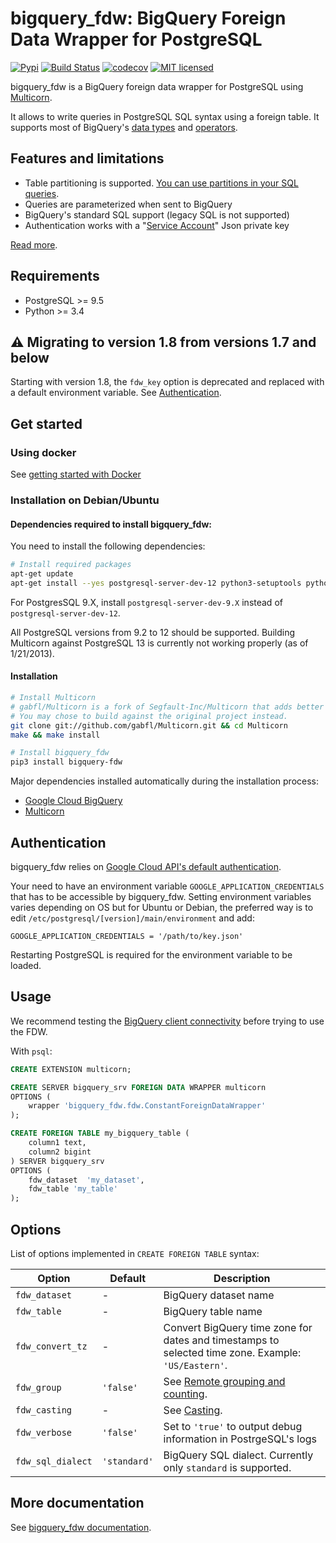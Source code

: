 # bigquery_fdw: BigQuery Foreign Data Wrapper for PostgreSQL

[![Pypi](https://img.shields.io/pypi/v/bigquery-fdw.svg)](https://pypi.org/project/bigquery-fdw/)
[![Build Status](https://github.com/gabfl/bigquery_fdw/actions/workflows/ci.yml/badge.svg?branch=main)](https://github.com/gabfl/bigquery_fdw/actions)
[![codecov](https://codecov.io/gh/gabfl/bigquery_fdw/branch/main/graph/badge.svg)](https://codecov.io/gh/gabfl/bigquery_fdw)
[![MIT licensed](https://img.shields.io/badge/license-MIT-green.svg)](https://raw.githubusercontent.com/gabfl/bigquery_fdw/main/LICENSE)

bigquery_fdw is a BigQuery foreign data wrapper for PostgreSQL using [Multicorn](https://github.com/Segfault-Inc/Multicorn).

It allows to write queries in PostgreSQL SQL syntax using a foreign table. It supports most of BigQuery's [data types](docs/data_types.md) and [operators](docs/operators.md).

## Features and limitations

 - Table partitioning is supported. [You can use partitions in your SQL queries](docs/table_partitioning.md).
 - Queries are parameterized when sent to BigQuery
 - BigQuery's standard SQL support (legacy SQL is not supported)
 - Authentication works with a "[Service Account](docs/service_account.md)" Json private key

[Read more](docs/README.md).

## Requirements

 - PostgreSQL >= 9.5
 - Python >= 3.4

## ⚠️ Migrating to version 1.8 from versions 1.7 and below

Starting with version 1.8, the `fdw_key` option is deprecated and replaced with a default environment variable. See [Authentication](#Authentication).

## Get started

### Using docker

See [getting started with Docker](docs/docker.md)

### Installation on Debian/Ubuntu

#### Dependencies required to install bigquery_fdw:

You need to install the following dependencies:

```bash
# Install required packages
apt-get update
apt-get install --yes postgresql-server-dev-12 python3-setuptools python3-dev make gcc git
```

For PostgresSQL 9.X, install `postgresql-server-dev-9.X` instead of `postgresql-server-dev-12`.

All PostgreSQL versions from 9.2 to 12 should be supported. Building Multicorn against PostgreSQL 13 is currently not working properly (as of 1/21/2013).

#### Installation

```bash
# Install Multicorn
# gabfl/Multicorn is a fork of Segfault-Inc/Multicorn that adds better support for Python3.
# You may chose to build against the original project instead.
git clone git://github.com/gabfl/Multicorn.git && cd Multicorn
make && make install

# Install bigquery_fdw
pip3 install bigquery-fdw
```

Major dependencies installed automatically during the installation process:

 - [Google Cloud BigQuery](https://pypi.org/project/google-cloud-bigquery/)
 - [Multicorn](https://github.com/Segfault-Inc/Multicorn)

## Authentication

bigquery_fdw relies on [Google Cloud API's default authentication](https://cloud.google.com/docs/authentication/getting-started#linux-or-macos). 

Your need to have an environment variable `GOOGLE_APPLICATION_CREDENTIALS` that has to be accessible by bigquery_fdw. Setting environment variables varies depending on OS but for Ubuntu or Debian, the preferred way is to edit `/etc/postgresql/[version]/main/environment` and add:
```
GOOGLE_APPLICATION_CREDENTIALS = '/path/to/key.json'
```

Restarting PostgreSQL is required for the environment variable to be loaded.

## Usage

We recommend testing the [BigQuery client connectivity](docs/test_client.md) before trying to use the FDW.

With `psql`:

```sql
CREATE EXTENSION multicorn;

CREATE SERVER bigquery_srv FOREIGN DATA WRAPPER multicorn
OPTIONS (
    wrapper 'bigquery_fdw.fdw.ConstantForeignDataWrapper'
);

CREATE FOREIGN TABLE my_bigquery_table (
    column1 text,
    column2 bigint
) SERVER bigquery_srv
OPTIONS (
    fdw_dataset  'my_dataset',
    fdw_table 'my_table'
);
```

## Options

List of options implemented in `CREATE FOREIGN TABLE` syntax:

| Option | Default | Description |
|-----|----|----|
| `fdw_dataset` | - | BigQuery dataset name |
| `fdw_table` | - | BigQuery table name |
| `fdw_convert_tz` | - | Convert BigQuery time zone for dates and timestamps to selected time zone. Example: `'US/Eastern'`. |
| `fdw_group` |  `'false'` | See [Remote grouping and counting](docs/remote_grouping.md). |
| `fdw_casting` |  - | See [Casting](docs/casting.md). |
| `fdw_verbose` | `'false'` | Set to `'true'` to output debug information in PostrgeSQL's logs |
| `fdw_sql_dialect` | `'standard'` | BigQuery SQL dialect. Currently only `standard` is supported. |

## More documentation

See [bigquery_fdw documentation](docs/README.md).
